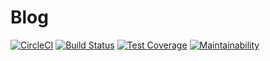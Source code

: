   # Blog
[![CircleCI](https://circleci.com/gh/oti4me/blog-server/tree/develop.svg?style=svg)](https://circleci.com/gh/oti4me/blog-server/tree/develop)
[![Build Status](https://travis-ci.org/oti4me/blog-server.svg?branch=develop)](https://travis-ci.org/oti4me/blog-server)
[![Test Coverage](https://api.codeclimate.com/v1/badges/54acbde88a490d2e9dbc/test_coverage)](https://codeclimate.com/github/oti4me/blog-server/test_coverage)
[![Maintainability](https://api.codeclimate.com/v1/badges/54acbde88a490d2e9dbc/maintainability)](https://codeclimate.com/github/oti4me/blog-server/maintainability)